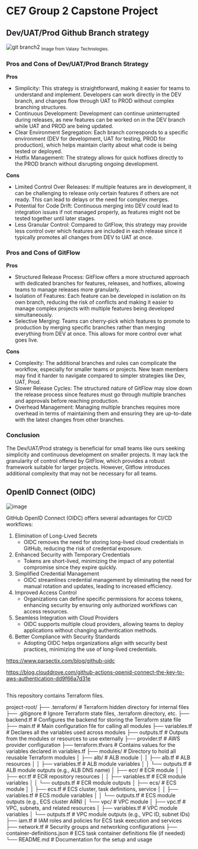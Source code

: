 # CE7 Group 2 Capstone Project


## Dev/UAT/Prod Github Branch strategy

![git branch2](https://github.com/user-attachments/assets/a1adccf3-c3bc-4e1e-8ed6-d7c7e93d6d1c)
<sub>Image from Valaxy Technologies.</sub>

### Pros and Cons of Dev/UAT/Prod Branch Strategy
**Pros**
- Simplicity: This strategy is straightforward, making it easier for teams to understand and implement. Developers can work directly in the DEV branch, and changes flow through UAT to PROD without complex branching structures.
- Continuous Development: Development can continue uninterrupted during releases, as new features can be worked on in the DEV branch while UAT and PROD are being updated.
- Clear Environment Segregation: Each branch corresponds to a specific environment (DEV for development, UAT for testing, PROD for production), which helps maintain clarity about what code is being tested or deployed.
- Hotfix Management: The strategy allows for quick hotfixes directly to the PROD branch without disrupting ongoing development.
  
**Cons**
- Limited Control Over Releases: If multiple features are in development, it can be challenging to release only certain features if others are not ready. This can lead to delays or the need for complex merges.
- Potential for Code Drift: Continuous merging into DEV could lead to integration issues if not managed properly, as features might not be tested together until later stages.
- Less Granular Control: Compared to GitFlow, this strategy may provide less control over which features are included in each release since it typically promotes all changes from DEV to UAT at once.

### Pros and Cons of GitFlow
**Pros**
- Structured Release Process: GitFlow offers a more structured approach with dedicated branches for features, releases, and hotfixes, allowing teams to manage releases more granularly.
- Isolation of Features: Each feature can be developed in isolation on its own branch, reducing the risk of conflicts and making it easier to manage complex projects with multiple features being developed simultaneously.
- Selective Merging: Teams can cherry-pick which features to promote to production by merging specific branches rather than merging everything from DEV at once. This allows for more control over what goes live.
  
**Cons**
- Complexity: The additional branches and rules can complicate the workflow, especially for smaller teams or projects. New team members may find it harder to navigate compared to simpler strategies like Dev, UAT, Prod.
- Slower Release Cycles: The structured nature of GitFlow may slow down the release process since features must go through multiple branches and approvals before reaching production.
- Overhead Management: Managing multiple branches requires more overhead in terms of maintaining them and ensuring they are up-to-date with the latest changes from other branches.

### Conclusion

The Dev/UAT/Prod strategy is beneficial for small teams like ours seeking simplicity and continuous development on smaller projects.
It may lack the granularity of control offered by GitFlow, which provides a robust framework suitable for larger projects.
However, Gitflow introduces additional complexity that may not be necessary for all teams.


## OpenID Connect (OIDC)

![image](https://github.com/user-attachments/assets/aa51e9c6-ca29-4458-8510-e9a1595fa9df)

GitHub OpenID Connect (OIDC) offers several advantages for CI/CD workflows:

1. Elimination of Long-Lived Secrets
    - OIDC removes the need for storing long-lived cloud credentials in GitHub, reducing the risk of credential exposure.
2. Enhanced Security with Temporary Credentials
    - Tokens are short-lived, minimizing the impact of any potential compromise since they expire quickly.
3. Simplified Credential Management
    - OIDC streamlines credential management by eliminating the need for manual rotation and updates, leading to increased efficiency.
4. Improved Access Control
    - Organizations can define specific permissions for access tokens, enhancing security by ensuring only authorized workflows can access resources.
5. Seamless Integration with Cloud Providers
    - OIDC supports multiple cloud providers, allowing teams to deploy applications without changing authentication methods.
6. Better Compliance with Security Standards
    - Adopting OIDC helps organizations align with security best practices, minimizing the use of long-lived credentials.

https://www.parsectix.com/blog/github-oidc

https://blog.clouddrove.com/github-actions-openid-connect-the-key-to-aws-authentication-dd9f66a7d31e
##

This repository contains Terraform files.


project-root/
├── .terraform/                       # Terraform hidden directory for internal files
├── .gitignore                        # Ignore Terraform state files, .terraform directory, etc.
├── backend.tf                        # Configures the backend for storing the Terraform state file
├── main.tf                           # Main configuration file for calling all modules
├── variables.tf                      # Declares all the variables used across modules
├── outputs.tf                        # Outputs from the modules or resources to use externally
├── provider.tf                       # AWS provider configuration
├── terraform.tfvars                  # Contains values for the variables declared in variables.tf
├── modules/                          # Directory to hold all reusable Terraform modules
│   ├── alb/                          # ALB module
│   │   ├── alb.tf                    # ALB resources
│   │   ├── variables.tf              # ALB module variables
│   │   └── outputs.tf                # ALB module outputs (e.g., ALB DNS name)
│   ├── ecr/                          # ECR module
│   │   ├── ecr.tf                    # ECR repository resources
│   │   ├── variables.tf              # ECR module variables
│   │   └── outputs.tf                # ECR module outputs
│   ├── ecs/                          # ECS module
│   │   ├── ecs.tf                    # ECS cluster, task definitions, service
│   │   ├── variables.tf              # ECS module variables
│   │   └── outputs.tf                # ECS module outputs (e.g., ECS cluster ARN)
│   └── vpc/                          # VPC module
│       ├── vpc.tf                    # VPC, subnets, and related resources
│       ├── variables.tf              # VPC module variables
│       └── outputs.tf                # VPC module outputs (e.g., VPC ID, subnet IDs)
├── iam.tf                            # IAM roles and policies for ECS task execution and services
├── network.tf                        # Security groups and networking configurations
├── container-definitions.json        # ECS task container definitions file (if needed)
└── README.md                         # Documentation for the setup and usage

